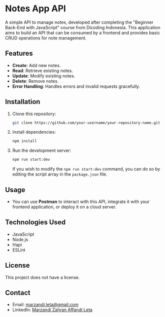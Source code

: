 
# Notes App API

A simple API to manage notes, developed after completing the "Beginner Back-End with JavaScript" course from Dicoding Indonesia. This application aims to build an API that can be consumed by a frontend and provides basic CRUD operations for note management.

## Features

- **Create**: Add new notes.
- **Read**: Retrieve existing notes.
- **Update**: Modify existing notes.
- **Delete**: Remove notes.
- **Error Handling**: Handles errors and invalid requests gracefully.

## Installation

1. Clone this repository:
   ```bash
   git clone https://github.com/your-username/your-repository-name.git
   ```
2. Install dependencies:
   ```bash
   npm install
   ```
3. Run the development server:
   ```bash
   npm run start:dev
   ```

   If you wish to modify the `npm run start:dev` command, you can do so by editing the script array in the `package.json` file.

## Usage

- You can use **Postman** to interact with this API, integrate it with your frontend application, or deploy it on a cloud server.

## Technologies Used

- JavaScript
- Node.js
- Hapi
- ESLint

## License

This project does not have a license.

## Contact

- Email: [marzandi.leta@gmail.com](mailto:marzandi.leta@gmail.com)
- LinkedIn: [Marzandi Zahran Affandi Leta](https://linkedin.com/in/marzandi-zahran-affandi-leta-5b69a9175/)
